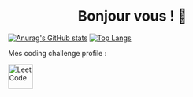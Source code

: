 <h1 align=center> Bonjour vous ! 👋 </h1>

[![Anurag's GitHub stats](https://github-readme-stats.vercel.app/api?username=Akouniakov&bg_color=343a40&text_color=f8f9fa&title_color=cfbaf0&show_icons=true&icon_color=cfbaf0&border_color=cfbaf0)](https://github.com/Akouniakov/github-readme-stats)
[![Top Langs](https://github-readme-stats.vercel.app/api/top-langs/?username=Akouniakov&layout=compact&bg_color=343a40&text_color=f8f9fa&title_color=cfbaf0&border_color=cfbaf0)](https://github.com/Akouniakov/github-readme-stats)

<p>Mes coding challenge profile : </p>
<a href="https://leetcode.com/akoula">
  <img alt="LeetCode" title="LeetCode" height=50 widht=50 src="assets/leetcode.svg"/>
</a>

<!--
**Akouniakov/Akouniakov** is a ✨ _special_ ✨ repository because its `README.md` (this file) appears on your GitHub profile.

Here are some ideas to get you started:

- 🔭 I’m currently working on ...
- 🌱 I’m currently learning ...
- 👯 I’m looking to collaborate on ...
- 🤔 I’m looking for help with ...
- 💬 Ask me about ...
- 📫 How to reach me: ...
- 😄 Pronouns: ...
- ⚡ Fun fact: ...
-->
